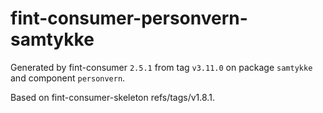 # fint-consumer-personvern-samtykke

Generated by fint-consumer `2.5.1` from tag `v3.11.0` on package `samtykke` and component `personvern`.

Based on fint-consumer-skeleton refs/tags/v1.8.1.
